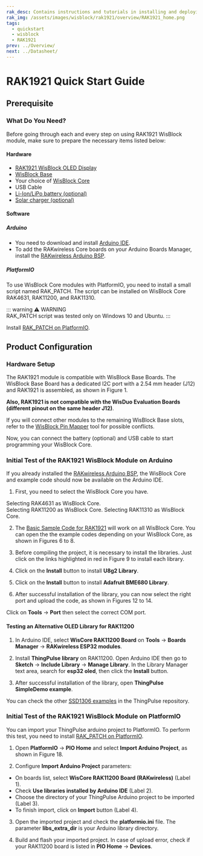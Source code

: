 ```yaml
---
rak_desc: Contains instructions and tutorials in installing and deploying your RAK1921. Instructions are written in a detailed and step-by-step manner for an easier experience in setting up your device. Aside from the hardware configuration, it also contains a software setup that includes detailed example codes that will help you get started.
rak_img: /assets/images/wisblock/rak1921/overview/RAK1921_home.png
tags:
  - quickstart
  - wisblock
  - RAK1921
prev: ../Overview/ 
next: ../Datasheet/ 
---
```


<!--
## Introduction

This guide introduces the WisBlock Sensor RAK1921 board and how to use it.
-->
# RAK1921 Quick Start Guide

## Prerequisite

### What Do You Need?

Before going through each and every step on using RAK1921 WisBlock module, make sure to prepare the necessary items listed below:

#### Hardware 

- [RAK1921 WisBlock OLED Display](https://store.rakwireless.com/products/rak1921-oled-display-panel)
- [WisBlock Base](https://store.rakwireless.com/collections/wisblock-base/)
- Your choice of [WisBlock Core](https://store.rakwireless.com/collections/wisblock-core)
- USB Cable
- [Li-Ion/LiPo battery (optional)](/Product-Categories/WisBlock/RAK5005-O/Datasheet/#battery-connector)
- [Solar charger (optional)](/Product-Categories/WisBlock/RAK5005-O/Datasheet/#solar-panel-connector)

#### Software 

##### Arduino

- You need to download and install [Arduino IDE](https://www.arduino.cc/en/Main/Software).
- To add the RAKwireless Core boards on your Arduino Boards Manager, install the [RAKwireless Arduino BSP](https://github.com/RAKWireless/RAKwireless-Arduino-BSP-Index).

##### PlatformIO

To use WisBlock Core modules with PlatformIO, you need to install a small script named RAK_PATCH. The script can be installed on WisBlock Core RAK4631, RAK11200, and RAK11310.

::: warning ⚠️ WARNING    
RAK_PATCH script was tested only on Windows 10 and Ubuntu.
:::

Install [RAK_PATCH on PlatformIO](https://github.com/RAKWireless/WisBlock/blob/master/PlatformIO/README.md).


## Product Configuration

### Hardware Setup

The RAK1921 module is compatible with WisBlock Base Boards. The WisBlock Base Board has a dedicated I2C port with a 2.54&nbsp;mm header (J12) and RAK1921 is assembled, as shown in Figure 1.

**Also, RAK1921 is not compatible with the WisDuo Evaluation Boards (different pinout on the same header J12)**.

<rk-img
  src="/assets/images/wisblock/rak1921/quickstart/exa-rak1921-rak1906-assy-2.png"
  width="50%"
  caption="RAK5005-O and RAK1921"
/>

<rk-img
  src="/assets/images/wisblock/rak1921/quickstart/rak1921_pin_definition.png"
  width="50%"
  caption="RAK1921 Pin Definition"
/>

If you will connect other modules to the remaining WisBlock Base slots, refer to the [WisBlock Pin Mapper](https://docs.rakwireless.com/Knowledge-Hub/Pin-Mapper/) tool for possible conflicts.

Now, you can connect the battery (optional) and USB cable to start programming your WisBlock Core.

### Initial Test of the RAK1921 WisBlock Module on Arduino

If you already installed the [RAKwireless Arduino BSP](/Product-Categories/WisBlock/RAK11200/Quickstart/#arduino-ide-bsp-installation), the WisBlock Core and example code should now be available on the Arduino IDE.

1. First, you need to select the WisBlock Core you have.

Selecting RAK4631 as WisBlock Core.
<rk-img
  src="/assets/images/wisblock/rak1921/quickstart/rak4631_arduino.png"
  width="100%"
  caption="Selecting RAK4631 as WisBlock Core"
/>
<br>
Selecting RAK11200 as WisBlock Core.
<rk-img
  src="/assets/images/wisblock/rak1921/quickstart/rak11200_arduino.png"
  width="100%"
  caption="Selecting RAK11200 as WisBlock Core"
/>
Selecting RAK11310 as WisBlock Core.
<rk-img
  src="/assets/images/wisblock/rak1921/quickstart/rak11310_arduino.png"
  width="100%"
  caption="Selecting RAK11310 as WisBlock Core"
/>


2. The [Basic Sample Code for RAK1921](https://github.com/RAKWireless/WisBlock/tree/master/examples/common/IO/RAK1921_OLED_SSD1306) will work on all WisBlock Core. You can open the the example codes depending on your WisBlock Core, as shown in Figures 6 to 8. 

<rk-img
  src="/assets/images/wisblock/rak1921/quickstart/rak4631-rak1921.png"
  width="100%"
  caption="Opening RAK1921 example for RAK4631 WisBlock Core"
/>

<rk-img
  src="/assets/images/wisblock/rak1921/quickstart/rak11200-rak1921.png"
  width="100%"
  caption="Opening RAK1921 example for RAK11200 WisBlock Core"
/>

<rk-img
  src="/assets/images/wisblock/rak1921/quickstart/rak11310-rak1921.png"
  width="100%"
  caption="Opening RAK1921 example for RAK11310 WisBlock Core"
/>

3. Before compiling the project, it is necessary to install the libraries. Just click on the links highlighted in red in Figure 9 to install each library.

<rk-img
  src="/assets/images/wisblock/rak1921/quickstart/rak1921-library.png"
  width="100%"
  caption="Install RAK1921 Example libraries"
/>

4. Click on the **Install** button to install **U8g2 Library**.

<rk-img
  src="/assets/images/wisblock/rak1921/quickstart/u8g2-arduino.png"
  width="80%"
  caption="Install U8g2 Library"
/>

5. Click on the **Install** button to install **Adafruit BME680 Library**.

<rk-img
  src="/assets/images/wisblock/rak1921/quickstart/bme680-arduino.png"
  width="80%"
  caption="Install Adafruit BME680 Library"
/>

6. After successful installation of the library, you can now select the right port and upload the code, as shown in Figures 12 to 14.

Click on **Tools** -> **Port** then select the correct COM port.

<rk-img
  src="/assets/images/wisblock/rak1921/quickstart/rak4631-config.png"
  width="100%"
  caption="Configuring RAK1921 example for RAK4631 WisBlock Core"
/>

<rk-img
  src="/assets/images/wisblock/rak1921/quickstart/rak11200-config.png"
  width="100%"
  caption="Configuring RAK1921 example for RAK11200 WisBlock Core"
/>

<rk-img
  src="/assets/images/wisblock/rak1921/quickstart/rak11310-config.png"
  width="100%"
  caption="Configuring RAK1921 example for RAK11310 WisBlock Core"
/>


#### Testing an Alternative OLED Library for RAK11200

1. In Arduino IDE, select **WisCore RAK11200 Board** on **Tools** -> **Boards Manager** -> **RAKwireless ESP32 modules**.

2. Install **ThingPulse library** on RAK11200. Open Arduino IDE then go to **Sketch** -> **Include Library** -> **Manage Library**. In the Library Manager text area, search for **esp32 oled**, then click the **Install** button.

<rk-img
  src="/assets/images/wisblock/rak1921/quickstart/thingpulse-library.png"
  width="80%"
  caption="Install ThingPulse Library on Arduino"
/>

3. After successful installation of the library, open **ThingPulse SimpleDemo example**.

<rk-img
  src="/assets/images/wisblock/rak1921/quickstart/thingpulse-example.png"
  width="100%"
  caption="ThingPulse Example on Arduino"
/>

<rk-img
  src="/assets/images/wisblock/rak1921/quickstart/thingpulse-demo.png"
  width="100%"
  caption="ThingPulse SimpleDemo on Arduino"
/>

You can check the other [SSD1306 examples](https://github.com/ThingPulse/esp8266-oled-ssd1306/tree/master/examples) in the ThingPulse repository.

### Initial Test of the RAK1921 WisBlock Module on PlatformIO

You can import your ThingPulse arduino project to PlatformIO. To perform this test, you need to install [RAK_PATCH on PlatformIO](https://github.com/RAKWireless/WisBlock/blob/master/PlatformIO/README.md).

1. Open **PlatformIO** -> **PIO Home** and select **Import Arduino Project**, as shown in Figure 18.

<rk-img
  src="/assets/images/wisblock/rak1921/quickstart/pio-import.png"
  width="100%"
  caption="Import Arduino project"
/>

2. Configure **Import Arduino Project** parameters:
  
  - On boards list, select **WisCore RAK11200 Board (RAKwireless)** (Label 1).
  - Check **Use libraries installed by Arduino IDE** (Label 2).
  - Choose the directory of your ThingPulse Arduino project to be imported (Label 3).
  - To finish import, click on **Import** button (Label 4).

<rk-img
  src="/assets/images/wisblock/rak1921/quickstart/pio-import2.png"
  width="60%"
  caption="Configure Import parameters"
/>

3. Open the imported project and check the **platformio.ini** file. The parameter **libs_extra_dir** is your Arduino library directory.
   
<rk-img
  src="/assets/images/wisblock/rak1921/quickstart/pio-ini.png"
  width="100%"
  caption="Configuration file platformio.ini"
/>

4. Build and flash your imported project. In case of upload error, check if your RAK11200 board is listed in **PIO Home** -> **Devices**.

<rk-img
  src="/assets/images/wisblock/rak1921/quickstart/pio-devices.png"
  width="100%"
  caption="PIO Home Devices"
/>
